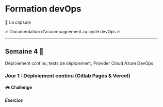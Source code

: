 # Formation devOps

:pill: La capsule

:fire:  Documentation d'accompagnement au cycle devOps :fire:

---

## Semaine 4 :tanabata_tree: 

Déploiement continu, tests de déploiement, Provider Cloud Azure DevOps


### Jour 1 : Déploiement continu (Gitlab Pages & Vercel)

#### :bike: Challenge

##### Exercice



